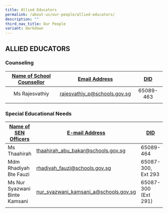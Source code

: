 ```yaml
---
title: Allied Educators
permalink: /about-us/our-people/allied-educators/
description: ""
third_nav_title: Our People
variant: markdown
---
```

## ALLIED EDUCATORS

### Counseling

| <u>Name of School Counsellor</u> | <u>Email Address</u> | <u>DID</u> |
| :---: | :---: | :---: |
| Ms Rajesvathiy | [rajesvathiy_p@schools.gov.sg](mailto:rajesvathiy_p@schools.gov.sg) | 65089-463 | 
| | |

### Special Educational Needs

| <u>Name of SEN Officers</u> | <u>E-mail Address</u> | <u>DID</u> |
|---|---|---|
| Ms Thaahirah | [thaahirah_abu_bakar@schools.gov.sg](mailto:thaahirah_abu_bakar@schools.gov.sg) | 65089-464 |
|  Mdm Rhadiyah Bte Fauzi |  [rhadiyah_fauzi@schools.gov.sg](mailto:rhadiyah_fauzi@schools.gov.sg) | 65087-300, Ext 293 |
 Ms Nur Syazwani Binte Kamsani |  [nur\_syazwani\_kamsani\_a@schools.gov.sg](mailto:nur\_syazwani\_kamsani\_a@schools.gov.sg) | 65087-300 (Ext 291)
| | |